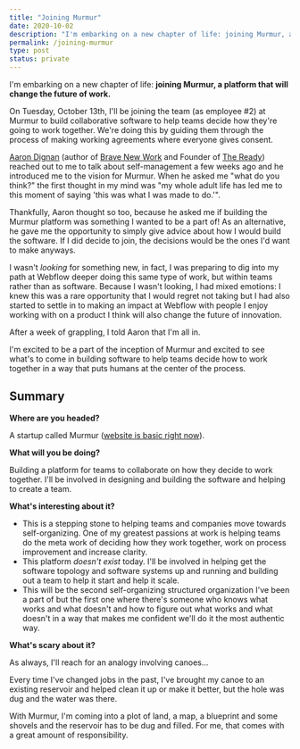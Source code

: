 ```yaml
---
title: "Joining Murmur"
date: 2020-10-02
description: "I'm embarking on a new chapter of life: joining Murmur, a platform that will change the future of work."
permalink: /joining-murmur
type: post
status: private
---
```


I'm embarking on a new chapter of life: **joining Murmur, a platform that will change the future of work.**

On Tuesday, October 13th, I'll be joining the team (as employee #2) at Murmur to build collaborative software to help teams decide how they're going to work together. We're doing this by guiding them through the process of making working agreements where everyone gives consent.

[Aaron Dignan](https://aarondignan.com) (author of [Brave New Work](https://www.bravenewwork.com/) and Founder of [The Ready](https://theready.com/)) reached out to me to talk about self-management a few weeks ago and he introduced me to the vision for Murmur. When he asked me "what do you think?" the first thought in my mind was "my whole adult life has led me to this moment of saying 'this was what I was made to do.'".

Thankfully, Aaron thought so too, because he asked me if building the Murmur platform was something I wanted to be a part of! As an alternative, he gave me the opportunity to simply give advice about how I would build the software. If I did decide to join, the decisions would be the ones I'd want to make anyways.

I wasn't _looking_ for something new, in fact, I was preparing to dig into my path at Webflow deeper doing this same type of work, but within teams rather than as software. Because I wasn't looking, I had mixed emotions: I knew this was a rare opportunity that I would regret not taking but I had also started to settle in to making an impact at Webflow with people I enjoy working with on a product I think will also change the future of innovation.

After a week of grappling, I told Aaron that I'm all in.

I'm excited to be a part of the inception of Murmur and excited to see what's to come in building software to help teams decide how to work together in a way that puts humans at the center of the process.

## Summary

**Where are you headed?**

A startup called Murmur ([website is basic right now](https://murmur.io)).

**What will you be doing?**

Building a platform for teams to collaborate on how they decide to work together. I'll be involved in designing and building the software and helping to create a team.

**What's interesting about it?**

- This is a stepping stone to helping teams and companies move towards self-organizing. One of my greatest passions at work is helping teams do the meta work of deciding how they work together, work on process improvement and increase clarity.
- This platform _doesn't exist_ today. I'll be involved in helping get the software topology and software systems up and running and building out a team to help it start and help it scale.
- This will be the second self-organizing structured organization I've been a part of but the first one where there's someone who knows what works and what doesn't and how to figure out what works and what doesn't in a way that makes me confident we'll do it the most authentic way.

**What's scary about it?**

As always, I'll reach for an analogy involving canoes...

Every time I've changed jobs in the past, I've brought my canoe to an existing reservoir and helped clean it up or make it better, but the hole was dug and the water was there.

With Murmur, I'm coming into a plot of land, a map, a blueprint and some shovels and the reservoir has to be dug and filled. For me, that comes with a great amount of responsibility.

